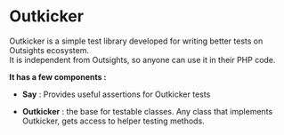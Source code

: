 # Outkicker
Outkicker is a simple test library developed for writing better tests on Outsights ecosystem. <br>It is independent from Outsights, so anyone can use it in their PHP code.

**It has a few components :**

- **Say** : Provides useful assertions for Outkicker tests

- **Outkicker** : the base for testable classes. Any class that implements Outkicker, gets access to helper testing methods.

  